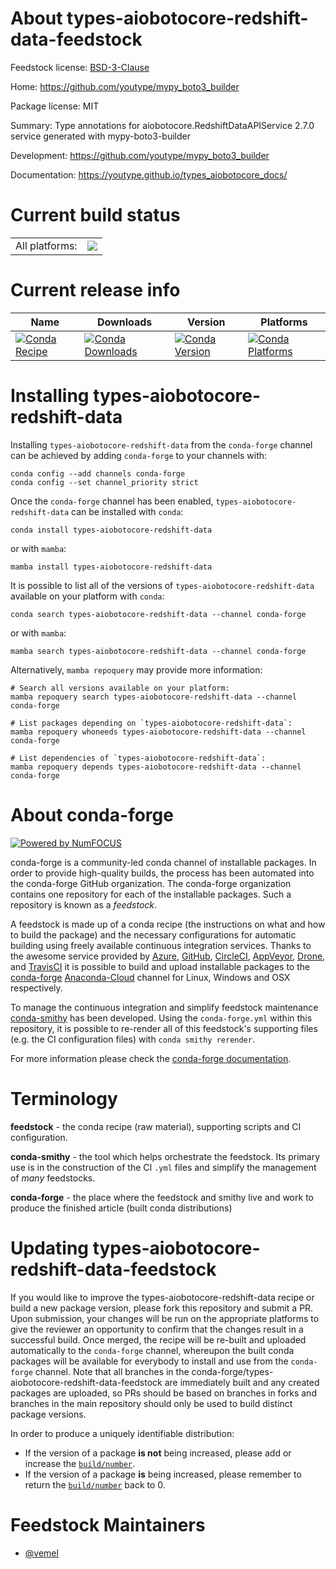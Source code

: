 About types-aiobotocore-redshift-data-feedstock
===============================================

Feedstock license: [BSD-3-Clause](https://github.com/conda-forge/types-aiobotocore-redshift-data-feedstock/blob/main/LICENSE.txt)

Home: https://github.com/youtype/mypy_boto3_builder

Package license: MIT

Summary: Type annotations for aiobotocore.RedshiftDataAPIService 2.7.0 service generated with mypy-boto3-builder

Development: https://github.com/youtype/mypy_boto3_builder

Documentation: https://youtype.github.io/types_aiobotocore_docs/

Current build status
====================


<table><tr><td>All platforms:</td>
    <td>
      <a href="https://dev.azure.com/conda-forge/feedstock-builds/_build/latest?definitionId=16782&branchName=main">
        <img src="https://dev.azure.com/conda-forge/feedstock-builds/_apis/build/status/types-aiobotocore-redshift-data-feedstock?branchName=main">
      </a>
    </td>
  </tr>
</table>

Current release info
====================

| Name | Downloads | Version | Platforms |
| --- | --- | --- | --- |
| [![Conda Recipe](https://img.shields.io/badge/recipe-types--aiobotocore--redshift--data-green.svg)](https://anaconda.org/conda-forge/types-aiobotocore-redshift-data) | [![Conda Downloads](https://img.shields.io/conda/dn/conda-forge/types-aiobotocore-redshift-data.svg)](https://anaconda.org/conda-forge/types-aiobotocore-redshift-data) | [![Conda Version](https://img.shields.io/conda/vn/conda-forge/types-aiobotocore-redshift-data.svg)](https://anaconda.org/conda-forge/types-aiobotocore-redshift-data) | [![Conda Platforms](https://img.shields.io/conda/pn/conda-forge/types-aiobotocore-redshift-data.svg)](https://anaconda.org/conda-forge/types-aiobotocore-redshift-data) |

Installing types-aiobotocore-redshift-data
==========================================

Installing `types-aiobotocore-redshift-data` from the `conda-forge` channel can be achieved by adding `conda-forge` to your channels with:

```
conda config --add channels conda-forge
conda config --set channel_priority strict
```

Once the `conda-forge` channel has been enabled, `types-aiobotocore-redshift-data` can be installed with `conda`:

```
conda install types-aiobotocore-redshift-data
```

or with `mamba`:

```
mamba install types-aiobotocore-redshift-data
```

It is possible to list all of the versions of `types-aiobotocore-redshift-data` available on your platform with `conda`:

```
conda search types-aiobotocore-redshift-data --channel conda-forge
```

or with `mamba`:

```
mamba search types-aiobotocore-redshift-data --channel conda-forge
```

Alternatively, `mamba repoquery` may provide more information:

```
# Search all versions available on your platform:
mamba repoquery search types-aiobotocore-redshift-data --channel conda-forge

# List packages depending on `types-aiobotocore-redshift-data`:
mamba repoquery whoneeds types-aiobotocore-redshift-data --channel conda-forge

# List dependencies of `types-aiobotocore-redshift-data`:
mamba repoquery depends types-aiobotocore-redshift-data --channel conda-forge
```


About conda-forge
=================

[![Powered by
NumFOCUS](https://img.shields.io/badge/powered%20by-NumFOCUS-orange.svg?style=flat&colorA=E1523D&colorB=007D8A)](https://numfocus.org)

conda-forge is a community-led conda channel of installable packages.
In order to provide high-quality builds, the process has been automated into the
conda-forge GitHub organization. The conda-forge organization contains one repository
for each of the installable packages. Such a repository is known as a *feedstock*.

A feedstock is made up of a conda recipe (the instructions on what and how to build
the package) and the necessary configurations for automatic building using freely
available continuous integration services. Thanks to the awesome service provided by
[Azure](https://azure.microsoft.com/en-us/services/devops/), [GitHub](https://github.com/),
[CircleCI](https://circleci.com/), [AppVeyor](https://www.appveyor.com/),
[Drone](https://cloud.drone.io/welcome), and [TravisCI](https://travis-ci.com/)
it is possible to build and upload installable packages to the
[conda-forge](https://anaconda.org/conda-forge) [Anaconda-Cloud](https://anaconda.org/)
channel for Linux, Windows and OSX respectively.

To manage the continuous integration and simplify feedstock maintenance
[conda-smithy](https://github.com/conda-forge/conda-smithy) has been developed.
Using the ``conda-forge.yml`` within this repository, it is possible to re-render all of
this feedstock's supporting files (e.g. the CI configuration files) with ``conda smithy rerender``.

For more information please check the [conda-forge documentation](https://conda-forge.org/docs/).

Terminology
===========

**feedstock** - the conda recipe (raw material), supporting scripts and CI configuration.

**conda-smithy** - the tool which helps orchestrate the feedstock.
                   Its primary use is in the construction of the CI ``.yml`` files
                   and simplify the management of *many* feedstocks.

**conda-forge** - the place where the feedstock and smithy live and work to
                  produce the finished article (built conda distributions)


Updating types-aiobotocore-redshift-data-feedstock
==================================================

If you would like to improve the types-aiobotocore-redshift-data recipe or build a new
package version, please fork this repository and submit a PR. Upon submission,
your changes will be run on the appropriate platforms to give the reviewer an
opportunity to confirm that the changes result in a successful build. Once
merged, the recipe will be re-built and uploaded automatically to the
`conda-forge` channel, whereupon the built conda packages will be available for
everybody to install and use from the `conda-forge` channel.
Note that all branches in the conda-forge/types-aiobotocore-redshift-data-feedstock are
immediately built and any created packages are uploaded, so PRs should be based
on branches in forks and branches in the main repository should only be used to
build distinct package versions.

In order to produce a uniquely identifiable distribution:
 * If the version of a package **is not** being increased, please add or increase
   the [``build/number``](https://docs.conda.io/projects/conda-build/en/latest/resources/define-metadata.html#build-number-and-string).
 * If the version of a package **is** being increased, please remember to return
   the [``build/number``](https://docs.conda.io/projects/conda-build/en/latest/resources/define-metadata.html#build-number-and-string)
   back to 0.

Feedstock Maintainers
=====================

* [@vemel](https://github.com/vemel/)

